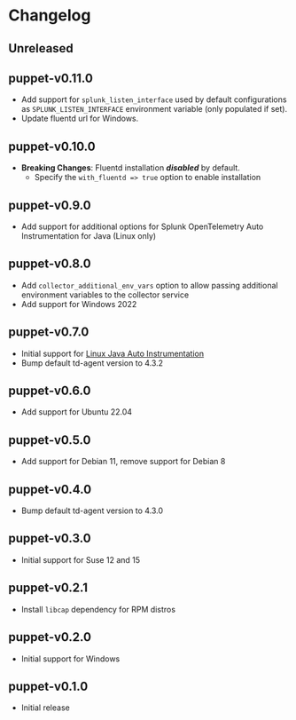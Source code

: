 # Changelog

## Unreleased

## puppet-v0.11.0

- Add support for `splunk_listen_interface` used by default configurations as `SPLUNK_LISTEN_INTERFACE` environment variable (only populated if set).
- Update fluentd url for Windows.

## puppet-v0.10.0

- **Breaking Changes**: Fluentd installation ***disabled*** by default.
  - Specify the `with_fluentd => true` option to enable installation

## puppet-v0.9.0

- Add support for additional options for Splunk OpenTelemetry Auto Instrumentation for Java (Linux only)

## puppet-v0.8.0

- Add `collector_additional_env_vars` option to allow passing additional environment variables to the collector service
- Add support for Windows 2022

## puppet-v0.7.0

- Initial support for [Linux Java Auto Instrumentation](https://github.com/signalfx/splunk-otel-collector/tree/main/instrumentation)
- Bump default td-agent version to 4.3.2

## puppet-v0.6.0

- Add support for Ubuntu 22.04

## puppet-v0.5.0

- Add support for Debian 11, remove support for Debian 8

## puppet-v0.4.0

- Bump default td-agent version to 4.3.0

## puppet-v0.3.0

- Initial support for Suse 12 and 15

## puppet-v0.2.1

- Install `libcap` dependency for RPM distros

## puppet-v0.2.0

- Initial support for Windows

## puppet-v0.1.0

- Initial release
